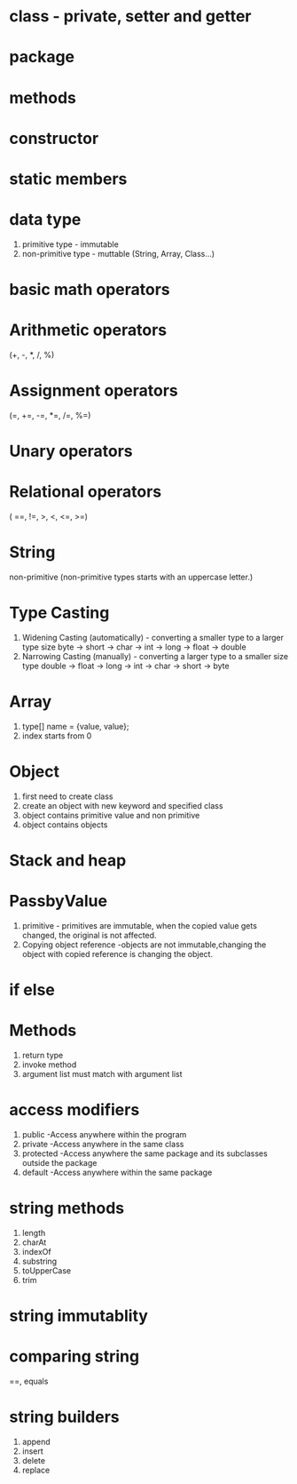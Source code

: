 # class - private, setter and getter

# package

# methods

# constructor

# static members

# data type

1. primitive type - immutable
2. non-primitive type - muttable (String, Array, Class...)

# basic math operators

# Arithmetic operators

(+, -, \*, /, %)

# Assignment operators

(=, +=, -=, \*=, /=, %=)

# Unary operators

# Relational operators

( ==, !=, >, <, <=, >=)

# String

non-primitive (non-primitive types starts with an uppercase letter.)

# Type Casting

1. Widening Casting (automatically) - converting a smaller type to a larger type size
   byte -> short -> char -> int -> long -> float -> double
2. Narrowing Casting (manually) - converting a larger type to a smaller size type
   double -> float -> long -> int -> char -> short -> byte

# Array

1. type[] name = {value, value};
2. index starts from 0

# Object

1. first need to create class
2. create an object with new keyword and specified class
3. object contains primitive value and non primitive
4. object contains objects

# Stack and heap

# PassbyValue

1. primitive - primitives are immutable, when the copied value gets changed, the original is not affected.
2. Copying object reference -objects are not immutable,changing the object with copied reference is changing the object.

# if else

# Methods

1. return type
2. invoke method
3. argument list must match with argument list

# access modifiers

1. public -Access anywhere within the program
2. private -Access anywhere in the same class
3. protected -Access anywhere the same package and its subclasses outside the package
4. default -Access anywhere within the same package

# string methods

1. length
2. charAt
3. indexOf
4. substring
5. toUpperCase
6. trim

# string immutablity

# comparing string

==, equals

# string builders

1. append
2. insert
3. delete
4. replace
